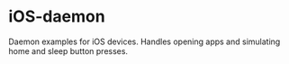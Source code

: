 iOS-daemon
==========

Daemon examples for iOS devices. Handles opening apps and simulating home and sleep button presses.
